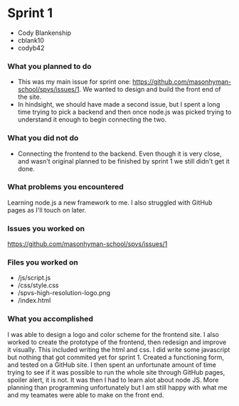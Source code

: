 # Sprint 1

* Cody Blankenship
* cblank10
* codyb42

### What you planned to do
*  This was my main issue for sprint one: https://github.com/masonhyman-school/spvs/issues/1. We wanted to design and build the front end of the site.
*  In hindsight, we should have made a second issue, but I spent a long time trying to pick a backend and then once node.js was picked trying to understand it enough to begin connecting the two.

### What you did not do
* Connecting the frontend to the backend. Even though it is very close, and wasn't original planned to be finished by sprint 1 we still didn't get it done.

### What problems you encountered
Learning node.js a new framework to me. I also struggled with GitHub pages as I'll touch on later.

### Issues you worked on
https://github.com/masonhyman-school/spvs/issues/1

### Files you worked on
* /js/script.js
* /css/style.css
* /spvs-high-resolution-logo.png
* /index.html

### What you accomplished
I was able to design a logo and color scheme for the frontend site. I also worked to create the prototype of the frontend, then redesign and improve it visually. This included writing the html and css. I did write some javascript but nothing that got commited yet for sprint 1. Created a functioning form, and tested on a GitHub site. I then spent an unfortunate amount of time trying to see if it was possible to run the whole site through GitHub pages, spoiler alert, it is not. It was then I had to learn alot about node JS. More planning than programming unfortunately but I am still happy with what me and my teamates were able to make on the front end.
